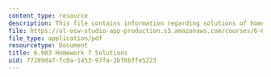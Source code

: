 ```yaml
---
content_type: resource
description: This file contains information regarding solutions of homework 7.
file: https://ol-ocw-studio-app-production.s3.amazonaws.com/courses/6-003-signals-and-systems-fall-2011/77289da7fc0a145397fa2bf6bffe5223_MIT6_003F11_sol07.pdf
file_type: application/pdf
resourcetype: Document
title: 6.003 Homework 7 Solutions
uid: 77289da7-fc0a-1453-97fa-2bf6bffe5223
---
```

